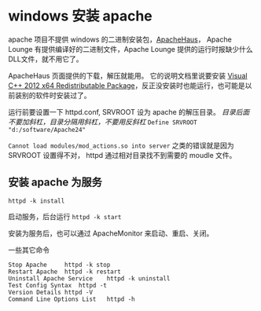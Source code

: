 # windows 安装 apache

apache 项目不提供 windows 的二进制安装包，[ApacheHaus][1]， Apache Lounge 有提供编译好的二进制文件，Apache Lounge 提供的运行时报缺少什么DLL文件，就不用它了。

ApacheHaus 页面提供的下载，解压就能用。 它的说明文档里说要安装 [Visual C++ 2012 x64 Redistributable Package][2]，反正没安装时也能运行，也可能是以前装别的软件时安装过了。

运行前要设置一下 httpd.conf,  SRVROOT 设为 apache 的解压目录。 *目录后面不要加斜杠，目录分隔用斜杠，不要用反斜杠*
`Define SRVROOT "d:/software/Apache24"`  

`Cannot load modules/mod_actions.so into server` 之类的错误就是因为 SRVROOT 设置得不对， httpd 通过相对目录找不到需要的 moudle 文件。

## 安装 apache 为服务

	httpd -k install
启动服务，后台运行 `httpd -k start`  

安装为服务后，也可以通过 ApacheMonitor 来启动、重启、关闭。

一些其它命令

	Stop Apache	 	httpd -k stop
	Restart Apache	httpd -k restart
	Uninstall Apache Service	httpd -k uninstall
	Test Config Syntax	httpd -t
	Version Details	httpd -V
	Command Line Options List	httpd -h






[1]: http://www.apachehaus.com/cgi-bin/download.plx
[2]: http://www.microsoft.com/en-us/download/details.aspx?id=30679 